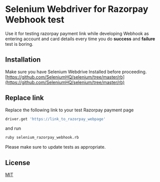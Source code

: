 # Selenium Webdriver for Razorpay Webhook  test

Use it for testing razorpay payment link while developing Webhook as entering account and card details every time you do **success** and **failure** test is boring.

## Installation

Make sure you have Selenium Webdrive Installed before proceeding.
[https://github.com/SeleniumHQ/selenium/tree/master/rb](https://github.com/SeleniumHQ/selenium/tree/master/rb)


## Replace link

Replace the following link to your test Razorpay payment page
```bash
driver.get 'https://link_to_razorpay_webpage'
```
and run 

```bash
ruby selenium_razorpay_webhook.rb
```

Please make sure to update tests as appropriate.

## License
[MIT](https://choosealicense.com/licenses/mit/)
